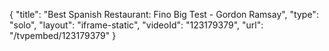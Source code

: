 {
    "title": "Best Spanish Restaurant: Fino Big Test - Gordon Ramsay",
    "type": "solo",
    "layout": "iframe-static",
    "videoId": "123179379",
    "url": "\/tvpembed\/123179379"
}